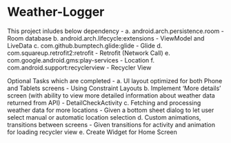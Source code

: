 # Weather-Logger
This project inludes below dependency - 
a. android.arch.persistence.room - Room database
b. android.arch.lifecycle:extensions - ViewModel and LiveData
c. com.github.bumptech.glide:glide - Glide
d. com.squareup.retrofit2:retrofit - Retrofit (Network Call)
e. com.google.android.gms:play-services - Location
f. com.android.support:recyclerview - Recycler View

Optional Tasks which are completed - 
a. UI layout optimized for both Phone and Tablets screens - Using Constraint Layouts
b. Implement ‘More details’ screen (with ability to view more detailed information about weather data returned from API) - DetailCheckActivity
c. Fetching and processing weather data for more locations - Given a bottom sheet dialog to let user select manual or automatic location selection
d. Custom animations, transitions between screens - Given transitions for activity and animation for loading recycler view
e. Create Widget for Home Screen 
